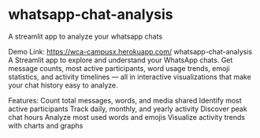 # whatsapp-chat-analysis
A streamlit app to analyze your whatsapp chats

Demo Link: https://wca-campusx.herokuapp.com/
whatsapp-chat-analysis
A Streamlit app to explore and understand your WhatsApp chats. Get message counts, most active participants, word usage trends, emoji statistics, and activity timelines — all in interactive visualizations that make your chat history easy to analyze.

Features:
Count total messages, words, and media shared
Identify most active participants
Track daily, monthly, and yearly activity
Discover peak chat hours
Analyze most used words and emojis
Visualize activity trends with charts and graphs
